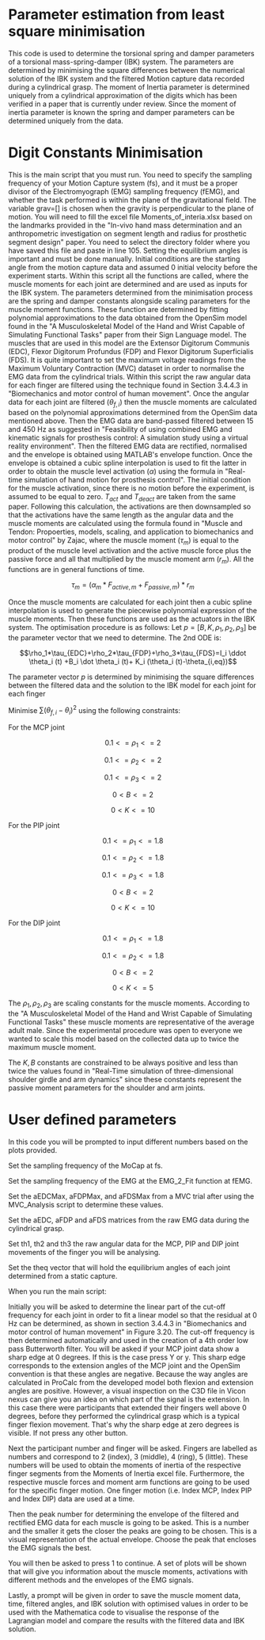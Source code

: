 # Parameter estimation from least square minimisation

This code is used to determine the torsional spring and damper parameters of a torsional mass-spring-damper (IBK) system. The parameters are determined by minimising the square differences between the numerical solution of the IBK system and the filtered Motion capture data recorded during a cylindrical grasp. The moment of Inertia parameter is determined uniquely from a cylindrical approximation of the digits which has been verified in a paper that is currently under review. Since the moment of inertia parameter is known the spring and damper parameters can be determined uniquely from the data.


# Digit Constants Minimisation

This is the main script that you must run. You need to specify the sampling frequency of your Motion Capture system (fs), and it must be a proper divisor of the Electromyograph (EMG) sampling frequency (fEMG), and whether the task performed is within the plane of the gravitational field. The variable grav=[] is chosen when the gravity is perpendicular to the plane of motion. You will need to fill the excel file Moments_of_interia.xlsx based on the landmarks provided in the "In-vivo hand mass determination and an anthropometric investigation on segment length and radius for prosthetic segment design" paper. You need to select the directory folder where you have saved this file and paste in line 105. Setting the equilibrium angles is important and must be done manually. Initial conditions are the starting angle from the motion capture data and assumed 0 initial velocity before the experiment starts. Within this script all the functions are called, where the muscle moments for each joint are determined and are used as inputs for the IBK system. The parameters determined from the minimisation process are the spring and damper constants alongside scaling parameters for the muscle moment functions. These function are determined by fitting polynomial approximations to the data obtained from the OpenSim model found in the 
"A Musculoskeletal Model of the Hand and Wrist Capable of Simulating
Functional Tasks" paper from their Sign Language model. The muscles that are used in this model are the Extensor Digitorum Communis (EDC), Flexor Digitorum Profundus (FDP) and Flexor Digitorum Superficialis (FDS). It is quite important to set the maximum voltage readings from the Maximum Voluntary Contraction (MVC) dataset in order to normalise the EMG data from the cylindrical trials. Within this script the raw angular data for each finger are filtered using the technique found in Section 3.4.4.3 in "Biomechanics and motor control of human movement". Once the angular data for each joint are filtered ($\theta_{f,i}$) then the muscle moments are calculated based on the polynomial approximations determined from the OpenSim data mentioned above. Then the EMG data are band-passed filtered between 15 and 450 Hz as suggested in "Feasibility of using 
combined EMG and kinematic signals for prosthesis control: A simulation study 
using a virtual reality environment". Then the filtered EMG data are rectified, normalised and the envelope is obtained using MATLAB's envelope function. Once the envelope is obtained a cubic spline interpolation is used to fit the latter in order to obtain the muscle level activation ($\alpha$) using the formula in "Real-time simulation of hand motion for prosthesis control". The initial condition for the 
muscle activation, since there is no motion before the experiment, is
assumed to be equal to zero. $T_{act}$ and $T_{deact}$ are taken from the same
paper. Following this calculation, the activations are then downsampled so that the activations have the same length as the angular data and the muscle moments are calculated using the formula found in "Muscle and Tendon: Propoerties, models, scaling, and application to biomechanics and motor control" by Zajac, where the muscle moment ($\tau_m$) is equal to the product of the muscle level activation and the active muscle force plus the passive force and all that multiplied by the muscle moment arm ($r_m$). All the functions are in general functions of time.

$$ \tau_m=(\alpha_m*F_{active,m}+F_{passive,m})*r_m $$


Once the muscle moments are calculated for each joint then a cubic spline interpolation is used to generate the piecewise polynomial expression of the muscle moments. Then these functions are used as the actuators in the IBK system. The optimisation procedure is as follows: Let $p=[B,K,\rho_1,\rho_2,\rho_3]$ be the parameter vector that we need to determine. The 2nd ODE is:

$$\rho_1*\tau_{EDC}+\rho_2*\tau_{FDP}+\rho_3*\tau_{FDS}=I_i \ddot \theta_i (t) +B_i \dot \theta_i (t)+ K_i (\theta_i (t)-\theta_{i,eq})$$

The parameter vector $p$ is determined by minimising the square differences between the filtered data and the solution to the IBK model for each joint for each finger

Minimise $\sum (\theta_{f,i}-\theta_i)^2$ using the following constraints:

For the MCP joint


$$0.1<=\rho_1<=2$$

$$0.1<=\rho_2<=2$$

$$0.1<=\rho_3<=2$$

$$ 0< B <=2 $$

$$ 0< K <=10 $$

For the PIP joint

$$0.1<=\rho_1<=1.8$$

$$0.1<=\rho_2<=1.8$$

$$0.1<=\rho_3<=1.8$$

$$0< B <=2$$

$$0< K <=10$$

For the DIP joint

$$0.1<=\rho_1<=1.8$$

$$0.1<=\rho_2<=1.8$$

$$0< B <=2$$

$$0< K <=5$$


The $\rho_1 ,\rho_2, \rho_3$ are scaling constants for the muscle moments. According to the "A Musculoskeletal Model of the Hand and Wrist Capable of Simulating
Functional Tasks" these muscle moments are representative of the average adult male. Since the experimental procedure was open to everyone we wanted to scale this model based on the collected data up to twice the maximum muscle moment.

The $K, B$ constants are constrained to be always positive and less than twice the values found in "Real-Time simulation of three-dimensional shoulder girdle and arm dynamics" 
since these constants represent the passive moment parameters for the shoulder and arm joints.

# User defined parameters

In this code you will be prompted to input different numbers based on the plots provided.

Set the sampling frequency of the MoCap at fs.

Set the sampling frequency of the EMG at the EMG_2_Fit function at fEMG.

Set the aEDCMax, aFDPMax, and aFDSMax from a MVC trial after using the MVC_Analysis script to determine these values.

Set the aEDC, aFDP and aFDS matrices from the raw EMG data during the cylindrical grasp.

Set th1, th2 and th3 the raw angular data for the MCP, PIP and DIP joint movements of the finger you will be analysing.

Set the theq vector that will hold the equilibrium angles of each joint determined from a static capture.

When you run the main script:

Initially you will be asked to determine the linear part of the cut-off frequency for each joint in order to fit a linear model so that the residual at 0 Hz can be determined,  as shown in section 3.4.4.3 in "Biomechanics and motor control of human movement" in Figure 3.20. The cut-off frequency is then determined automatically and used in the creation of a 4th order low pass Butterworth filter. You will be asked if your MCP joint data show a sharp edge at 0 degrees. If this is the case press Y or y. This sharp edge corresponds to the extension angles of the MCP joint and the OpenSim convention is that these angles are negative. Because the way angles are calculated in ProCalc from the developed model both flexion and extension angles are positive. However, a visual inspection on the C3D file in Vicon nexus can give you an idea on which part of the signal is the extension. In this case there were participants that extended their fingers well above 0 degrees, before they performed the cylindrical grasp which is a typical finger flexion movement. That's why the sharp edge at zero degrees is visible. If not press any other button. 

Next the participant number and finger will be asked. Fingers are labelled as numbers and correspond to 2 (index), 3 (middle), 4 (ring), 5 (little). These numbers will be used to obtain the moments of inertia of the respective finger segments from the Moments of Inertia excel file. Furthermore, the respective muscle forces and moment arm functions are going to be used for the specific finger motion. One finger motion (i.e. Index MCP, Index PIP and Index DIP) data are used at a time. 

Then the peak number for determining the envelope of the filtered and rectified EMG data for each muscle is going to be asked. This is a number and the smaller it gets the closer the peaks are going to be chosen. This is a visual representation of the actual envelope. Choose the peak that encloses the EMG signals the best.

You will then be asked to press 1 to continue. A set of plots will be shown that will give you information about the muscle moments, activations with different methods and the envelopes of the EMG signals.

Lastly, a prompt will be given in order to save the muscle moment data, time, filtered angles, and IBK solution with optimised values in order to be used with the Mathematica code to visualise the response of the Lagrangian model and compare the results with the filtered data and IBK solution.






